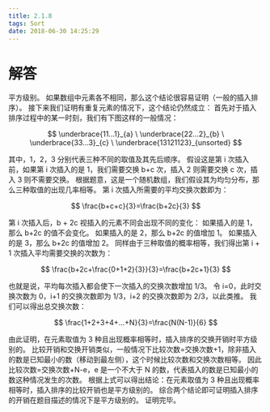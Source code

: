 ```yaml
---
title: 2.1.8
tags: Sort
date: 2018-06-30 14:25:29
---
```


# 解答

平方级别。 
如果数组中元素各不相同，那么这个结论很容易证明（一般的插入排序）。
接下来我们证明有重复元素的情况下，这个结论仍然成立：
首先对于插入排序过程中的某一时刻，我们有下图这样的一般情况：

$$
\underbrace{11...1}_{a} \ \underbrace{22...2}_{b} \  \underbrace{33...3}_{c} \ \underbrace{13121123}_{unsorted}
$$

其中，1，2，3 分别代表三种不同的取值及其先后顺序。
假设这是第 i 次插入前，如果第 i 次插入的是 1，我们需要交换 b+c 次，插入 2 则需要交换 c 次，插入 3 则不需要交换。 
根据题意，这是一个随机数组，我们假设其为均匀分布，那么三种取值的出现几率相等。 
第 i 次插入所需要的平均交换次数即为：

$$
\frac{b+c+c}{3}=\frac{b+2c}{3}
$$

第 i 次插入后，b + 2c 视插入的元素不同会出现不同的变化：
如果插入的是 1，那么 b+2c 的值不会变化。
如果插入的是 2，那么 b+2c 的值增加 1。
如果插入的是 3，那么 b+2c 的值增加 2。
同样由于三种取值的概率相等，我们得出第 i + 1 次插入平均需要交换的次数为：

$$
\frac{b+2c+\frac{0+1+2}{3}}{3}=\frac{b+2c+1}{3}
$$

也就是说，平均每次插入都会使下一次插入的交换次数增加 1/3。 
令 i=0，此时交换次数为 0，i+1 的交换次数即为 1/3，i+2 的交换次数即为 2/3，以此类推。
我们可以得出总交换次数：

$$
\frac{1+2+3+4+...+N}{3}=\frac{N(N-1)}{6}
$$

由此证明，在元素取值为 3 种且出现概率相等时，插入排序的交换开销时平方级别的。 
比较开销和交换开销类似，一般情况下比较次数=交换次数+1，除非插入的数是已知最小的数（移动到最左侧），这个时候比较次数和交换次数相等。 
因此比较次数=交换次数+N-e，e 是一个不大于 N 的数，代表插入的数是已知最小的数这种情况发生的次数。 
根据上式可以得出结论：在元素取值为 3 种且出现概率相等时，插入排序的比较开销也是平方级别的。 
综合两个结论即可证明插入排序的开销在题目描述的情况下是平方级别的。 
证明完毕。

